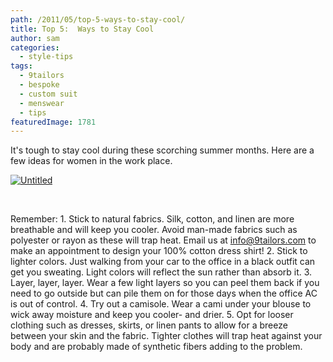 ```yaml
---
path: /2011/05/top-5-ways-to-stay-cool/
title: Top 5:  Ways to Stay Cool
author: sam
categories: 
  - style-tips
tags: 
  - 9tailors
  - bespoke
  - custom suit
  - menswear
  - tips
featuredImage: 1781
---
```

It's tough to stay cool during these scorching summer months. Here are a few ideas for women in the work place.

[![Untitled](http://www.polyvore.com/cgi/img-set/BQcDAAAAAwoDanBnAAAABC5vdXQKFkp2SE5Gc21LNEJHeVhPeFZIaHV2VVEAAAACaWQKAWUAAAAEc2l6ZQ.jpg "Untitled")](http://www.polyvore.com/untitled/set?.embedder=2220185&.mid=embed&id=32064432)

 

Remember: 1. Stick to natural fabrics. Silk, cotton, and linen are more breathable and will keep you cooler. Avoid man-made fabrics such as polyester or rayon as these will trap heat. Email us at info@9tailors.com to make an appointment to design your 100% cotton dress shirt! 2. Stick to lighter colors. Just walking from your car to the office in a black outfit can get you sweating. Light colors will reflect the sun rather than absorb it. 3. Layer, layer, layer. Wear a few light layers so you can peel them back if you need to go outside but can pile them on for those days when the office AC is out of control. 4. Try out a camisole. Wear a cami under your blouse to wick away moisture and keep you cooler- and drier. 5. Opt for looser clothing such as dresses, skirts, or linen pants to allow for a breeze between your skin and the fabric. Tighter clothes will trap heat against your body and are probably made of synthetic fibers adding to the problem.